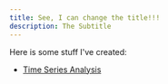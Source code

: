 ```yaml
---
title: See, I can change the title!!!
description: The Subtitle
---
```


Here is some stuff I've created:
- [Time Series Analysis](/timeseries/index.md)
